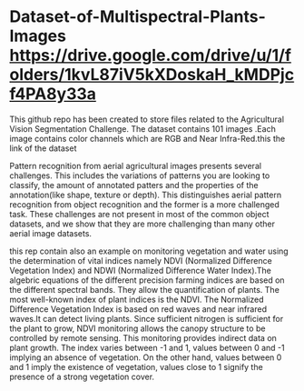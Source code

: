 # Dataset-of-Multispectral-Plants-Images https://drive.google.com/drive/u/1/folders/1kvL87iV5kXDoskaH_kMDPjcf4PA8y33a
This github repo has been created to store files related to the Agricultural Vision Segmentation Challenge. The dataset contains 101 images .Each image contains color channels which are RGB and Near Infra-Red.this the link of the dataset 

Pattern recognition from aerial agricultural images presents several challenges. This includes the variations of patterns you are looking to classify, the amount of annotated patters and the properties of the annotation(like shape, texture or depth). This distinguishes aerial pattern recognition from object recognition and the former is a more challenged task. These challenges are not present in most of the common object datasets, and we show that they are more challenging than many other aerial image datasets.

this rep contain also an example on monitoring vegetation and water using the determination of vital indices namely NDVI (Normalized Difference Vegetation Index) and NDWI (Normalized Difference Water Index).The algebric equations of the different precision farming indices are based on the different spectral bands. They allow the quantification of plants. The most well-known index of plant indices is the NDVI. The Normalized Difference Vegetation Index is based on red waves and near infrared waves.It can detect living plants. Since sufficient nitrogen is sufficient for the plant to grow, NDVI monitoring allows the canopy structure to be controlled by remote sensing. This monitoring provides indirect data on plant growth. The index varies between -1 and 1, values between 0 and -1 implying an absence of vegetation. On the other hand, values between 0 and 1 imply the existence of vegetation, values close to 1 signify the presence of a strong vegetation cover.  
